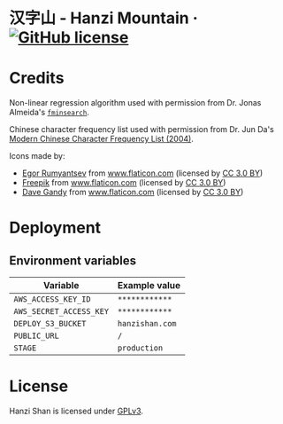 # 汉字山 - Hanzi Mountain · [![GitHub license](https://img.shields.io/badge/license-GPLv3-blue.svg)](https://github.com/iknowcss/zhongwenguji/blob/master/LICENSE)

# Credits

Non-linear regression algorithm used with permission from Dr. Jonas Almeida's
[`fminsearch`](https://github.com/jonasalmeida/fminsearch).

Chinese character frequency list used with permission from Dr. Jun Da's [Modern Chinese Character Frequency List (2004)](http://lingua.mtsu.edu/chinese-computing/statistics/char/list.php?Which=MO).

Icons made by:

* <a href="https://www.flaticon.com/authors/egor-rumyantsev" title="Egor Rumyantsev">Egor Rumyantsev</a>
    from <a href="https://www.flaticon.com/" title="Flaticon"> www.flaticon.com</a>
    (licensed by <a href="http://creativecommons.org/licenses/by/3.0/" title="Creative Commons BY 3.0" target="_blank">CC 3.0 BY</a>) 
* <a href="https://www.freepik.com/" title="Freepik">Freepik</a>
    from <a href="https://www.flaticon.com/" title="Flaticon"> www.flaticon.com</a>
    (licensed by <a href="http://creativecommons.org/licenses/by/3.0/" title="Creative Commons BY 3.0" target="_blank">CC 3.0 BY</a>)
* <a href="https://www.flaticon.com/authors/dave-gandy" title="Dave Gandy">Dave Gandy</a>
    from <a href="https://www.flaticon.com/" title="Flaticon">www.flaticon.com</a>
    (licensed by <a href="http://creativecommons.org/licenses/by/3.0/" title="Creative Commons BY 3.0" target="_blank">CC 3.0 BY</a>)

# Deployment

## Environment variables

| Variable                | Example value   |
| ----------------------- | --------------- |
| `AWS_ACCESS_KEY_ID`     | `************`  |
| `AWS_SECRET_ACCESS_KEY` | `************`  |
| `DEPLOY_S3_BUCKET`      | `hanzishan.com` |
| `PUBLIC_URL`            | `/`             |
| `STAGE`                 | `production`    |

# License

Hanzi Shan is licensed under [GPLv3](https://github.com/iknowcss/zhongwenguji/blob/master/LICENSE).
